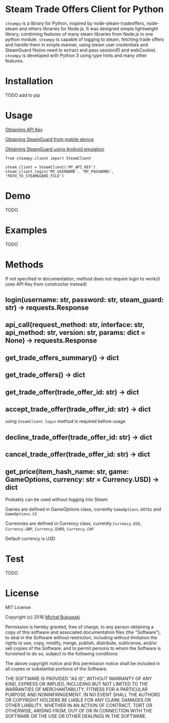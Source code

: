 Steam Trade Offers Client for Python
=======

`steampy` is a library for Python, inspired by node-steam-tradeoffers, node-steam and others libraries for Node.js.
It was designed simple lightweight library, combining features of many steam libraries from Node.js in one python module.
`steampy` is capable of logging to steam, fetching trade offers and handle them in simple manner, using steam user credentials
and SteamGuard file(no need to extract and pass sessionID and webCookie).
`steampy` is developed with Python 3 using type hints and many other features.

Installation
============

TODO add to pip

Usage
=======
[Obtaining API Key](http://steamcommunity.com/dev/apikey)

[Obtaining SteamGuard from mobile device]( https://github.com/SMVampire/SteamBotDev/wiki )

[Obtaining SteamGuard using Android emulation]( https://github.com/codepath/android_guides/wiki/Genymotion-2.0-Emulators-with-Google-Play-support)

```
from steampy.client import SteamClient

steam_client = SteamClient('MY_API_KEY')
steam_client.login('MY_USERNAME', 'MY_PASSWORD', 'PATH_TO_STEAMGUARD_FILE')
```

Demo
====
TODO

Examples
========
TODO

Methods
=======

If not specified in documentation, method does not require login to work(it uses API Key from constructor instead)


login(username: str, password: str, steam_guard: str) -> requests.Response
-------------------------------------------------------------------------


api_call(request_method: str, interface: str, api_method: str, version: str, params: dict = None) -> requests.Response
----------------------------------------------------------------------------------------------------------------------

get_trade_offers_summary() -> dict
----------------------------------

get_trade_offers() -> dict
--------------------------

get_trade_offer(trade_offer_id: str) -> dict
--------------------------------------------

accept_trade_offer(trade_offer_id: str) -> dict
-----------------------------------------------

using `SteamClient.login` method is required before usage

decline_trade_offer(trade_offer_id: str) -> dict
------------------------------------------------

cancel_trade_offer(trade_offer_id: str) -> dict
-----------------------------------------------

get_price(item_hash_name: str, game: GameOptions, currency: str = Currency.USD) -> dict
---------------------------------------------------------------------------------------
Probably can be used without logging into Steam

Games are defined in GameOptions class, currently `GameOptions.DOTA2` and `GameOptions.CS`

Currencies are defined in Currency class, currently `Currency.USD`, `Currency.GBP`, `Currency.EURO`, `Currency.CHF`

Default currency is USD

Test
====

TODO

License
=======

MIT License

Copyright (c) 2016 [Michał Bukowski](gigibukson@gmail.com)

Permission is hereby granted, free of charge, to any person obtaining a copy
of this software and associated documentation files (the "Software"), to deal
in the Software without restriction, including without limitation the rights
to use, copy, modify, merge, publish, distribute, sublicense, and/or sell
copies of the Software, and to permit persons to whom the Software is
furnished to do so, subject to the following conditions:

The above copyright notice and this permission notice shall be included in all
copies or substantial portions of the Software.

THE SOFTWARE IS PROVIDED "AS IS", WITHOUT WARRANTY OF ANY KIND, EXPRESS OR
IMPLIED, INCLUDING BUT NOT LIMITED TO THE WARRANTIES OF MERCHANTABILITY,
FITNESS FOR A PARTICULAR PURPOSE AND NONINFRINGEMENT. IN NO EVENT SHALL THE
AUTHORS OR COPYRIGHT HOLDERS BE LIABLE FOR ANY CLAIM, DAMAGES OR OTHER
LIABILITY, WHETHER IN AN ACTION OF CONTRACT, TORT OR OTHERWISE, ARISING FROM,
OUT OF OR IN CONNECTION WITH THE SOFTWARE OR THE USE OR OTHER DEALINGS IN THE
SOFTWARE.